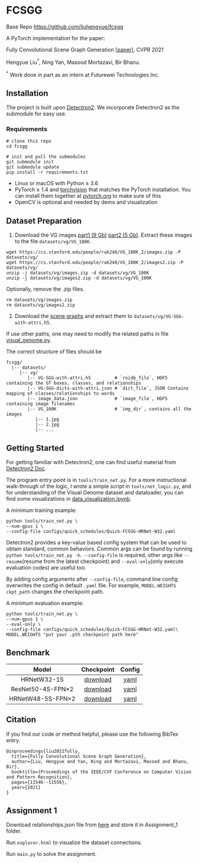 # FCSGG

Base Repo https://github.com/liuhengyue/fcsgg

A PyTorch implementation for the paper:

Fully Convolutional Scene Graph Generation \[[paper](https://arxiv.org/abs/2103.16083)\], CVPR 2021

Hengyue Liu<sup>*</sup>, Ning Yan, Masood Mortazavi, Bir Bhanu.  

<sup>*</sup> Work done in part as an intern at Futurewei Technologies Inc.

## Installation

The project is built upon [Detectron2](https://github.com/facebookresearch/detectron2). We incorporate Detectron2 as the submodule for easy use.

### Requirements

```
# clone this repo
cd fcsgg

# init and pull the submodules
git submodule init 
git submodule update
pip install -r requirements.txt
```

- Linux or macOS with Python ≥ 3.6
- PyTorch ≥ 1.4 and [torchvision](https://github.com/pytorch/vision/) that matches the PyTorch installation.
  You can install them together at [pytorch.org](https://pytorch.org) to make sure of this
- OpenCV is optional and needed by demo and visualization

## Dataset Preparation

1. Download the VG images [part1 (9 Gb)](https://cs.stanford.edu/people/rak248/VG_100K_2/images.zip) [part2 (5 Gb)](https://cs.stanford.edu/people/rak248/VG_100K_2/images2.zip). Extract these images to the file `datasets/vg/VG_100K`. 

```
wget https://cs.stanford.edu/people/rak248/VG_100K_2/images.zip -P datasets/vg/
wget https://cs.stanford.edu/people/rak248/VG_100K_2/images2.zip -P datasets/vg/
unzip -j datasets/vg/images.zip -d datasets/vg/VG_100K
unzip -j datasets/vg/images2.zip -d datasets/vg/VG_100K
```
Optionally, remove the .zip files.
```
rm datasets/vg/images.zip
rm datasets/vg/images2.zip
```   
  
2. Download the [scene graphs](https://1drv.ms/u/s!AmRLLNf6bzcir8xf9oC3eNWlVMTRDw?e=63t7Ed) and extract them to `datasets/vg/VG-SGG-with-attri.h5`.

If use other paths, one may need to modify the related paths in file [visual_genome.py](fcsgg/data/datasets/visual_genome.py).

The correct structure of files should be

```
fcsgg/
  |-- datasets/
     |-- vg/
        |-- VG-SGG-with-attri.h5         # `roidb_file`, HDF5 containing the GT boxes, classes, and relationships
        |-- VG-SGG-dicts-with-attri.json # `dict_file`, JSON Contains mapping of classes/relationships to words
        |-- image_data.json              # `image_file`, HDF5 containing image filenames
        |-- VG_100K                      # `img_dir`, contains all the images
           |-- 1.jpg
           |-- 2.jpg
           |-- ...

```

## Getting Started

For getting familiar with Detectron2, one can find useful material from [Detectron2 Doc](https://detectron2.readthedocs.io/index.html).

The program entry point is in `tools/train_net.py`. For a more instructional walk-through of the logic, I wrote a simple script in `tools/net_logic.py`, and for understanding of the Visual Genome dataset and dataloader, you can find some visualizations in [data_visualization.ipynb](tools/data_visualization.ipynb).

A minimum training example:
```
python tools/train_net.py \ 
--num-gpus 1 \
--config-file configs/quick_schedules/Quick-FCSGG-HRNet-W32.yaml
```
Detectron2 provides a key-value based config system that can be used to obtain standard, common behaviors. Common args can be found by running `python tools/train_net.py -h`. `--config-file` is required, other args like `--resume`(resume from the latest checkpoint) and `--eval-only`(only execute evaluation codes) are useful too.

By adding config arguments after `--config-file`, command line config overwrites the config in default `.yaml` file. For example, `MODEL.WEIGHTS ckpt_path` changes the checkpoint path.

A minimum evaluation example:
```
python tools/train_net.py \ 
--num-gpus 1 \
--eval-only \
--config-file configs/quick_schedules/Quick-FCSGG-HRNet-W32.yaml\
MODEL.WEIGHTS "put your .pth checkpoint path here"
```

## Benchmark

| Model | Checkpoint | Config |
| :---: | :---: | :---: |
| HRNetW32-1S   | [download](https://drive.google.com/file/d/1IpSDAZQW8irJyfWW5jep9fBVPRZcsTzl/view?usp=sharing) | [yaml](configs/FCSGG_HRNet_W32_2xDownRAF_512x512_MS.yaml) |
| ResNet50-4S-FPN×2   | [download](https://drive.google.com/file/d/10rtVr16RO2hd_JyiaBh8eNuxHvyTENR1/view?usp=sharing) | [yaml](configs/FCSGG-Res50-BiFPN-P2P5-MultiscaleHead-MS.yaml) |
| HRNetW48-5S-FPN×2  | [download](https://drive.google.com/file/d/1T7zZ_Rq5_mBhf1G89ab4w_SKz39IucsG/view?usp=sharing) | [yaml](configs/FCSGG_HRNet_W48_DualHRFPN_5s_Fixsize_640x1024_MS.yaml) |

## Citation
If you find our code or method helpful, please use the following BibTex entry.
```
@inproceedings{liu2021fully,
  title={Fully Convolutional Scene Graph Generation},
  author={Liu, Hengyue and Yan, Ning and Mortazavi, Masood and Bhanu, Bir},
  booktitle={Proceedings of the IEEE/CVF Conference on Computer Vision and Pattern Recognition},
  pages={11546--11556},
  year={2021}
}
```


## Assignment 1

Download relationships.json file from [here](https://homes.cs.washington.edu/~ranjay/visualgenome/api.html) and store it in Assignment_1 folder. 

Run `explorer.html` to visualize the dataset connections.

Run `main.py` to solve the assignment.


